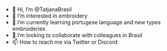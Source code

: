 - 👋 Hi, I’m @TatjanaBrasil
- 👀 I’m interested in embroidery
- 🌱 I’m currently learning portugese language and new types embroideries
- 💞️ I’m looking to collaborate with colleagues in Brasil 
- 📫 How to reach me via Twitter or Discord

<!---
TatjanaBrasil/TatjanaBrasil is a ✨ special ✨ repository because its `README.md` (this file) appears on your GitHub profile.
You can click the Preview link to take a look at your changes.
--->
